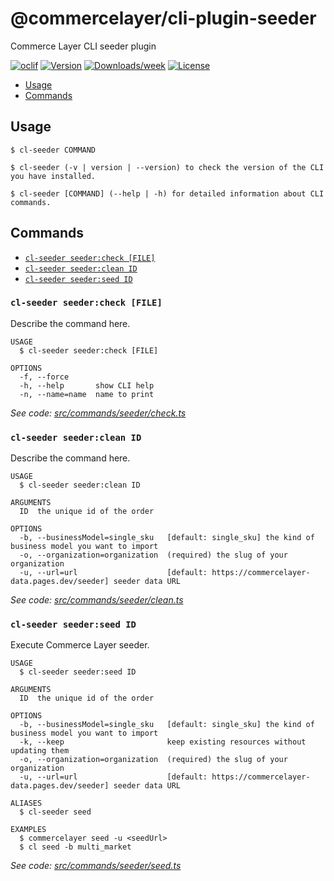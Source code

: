 @commercelayer/cli-plugin-seeder
================================

Commerce Layer CLI seeder plugin

[![oclif](https://img.shields.io/badge/cli-oclif-brightgreen.svg)](https://oclif.io)
[![Version](https://img.shields.io/npm/v/@commercelayer/cli-plugin-seeder.svg)](https://npmjs.org/package/@commercelayer/cli-plugin-seeder)
[![Downloads/week](https://img.shields.io/npm/dw/@commercelayer/cli-plugin-seeder.svg)](https://npmjs.org/package/@commercelayer/cli-plugin-seeder)
[![License](https://img.shields.io/npm/l/@commercelayer/cli-plugin-seeder.svg)](https://github.com/commercelayer/cli-plugin-seeder/blob/master/package.json)

<!-- toc -->

* [ Usage](#usage)
* [ Commands](#commands)
<!-- tocstop -->
## Usage
<!-- usage -->

```sh-session
$ cl-seeder COMMAND

$ cl-seeder (-v | version | --version) to check the version of the CLI you have installed.

$ cl-seeder [COMMAND] (--help | -h) for detailed information about CLI commands.
```
<!-- usagestop -->
## Commands
<!-- commands -->

* [`cl-seeder seeder:check [FILE]`](#cl-seeder-seedercheck-file)
* [`cl-seeder seeder:clean ID`](#cl-seeder-seederclean-id)
* [`cl-seeder seeder:seed ID`](#cl-seeder-seederseed-id)

### `cl-seeder seeder:check [FILE]`

Describe the command here.

```
USAGE
  $ cl-seeder seeder:check [FILE]

OPTIONS
  -f, --force
  -h, --help       show CLI help
  -n, --name=name  name to print
```

_See code: [src/commands/seeder/check.ts](https://github.com/commercelayer/commercelayer-cli-plugin-seeder/blob/main/src/commands/seeder/check.ts)_

### `cl-seeder seeder:clean ID`

Describe the command here.

```
USAGE
  $ cl-seeder seeder:clean ID

ARGUMENTS
  ID  the unique id of the order

OPTIONS
  -b, --businessModel=single_sku   [default: single_sku] the kind of business model you want to import
  -o, --organization=organization  (required) the slug of your organization
  -u, --url=url                    [default: https://commercelayer-data.pages.dev/seeder] seeder data URL
```

_See code: [src/commands/seeder/clean.ts](https://github.com/commercelayer/commercelayer-cli-plugin-seeder/blob/main/src/commands/seeder/clean.ts)_

### `cl-seeder seeder:seed ID`

Execute Commerce Layer seeder.

```
USAGE
  $ cl-seeder seeder:seed ID

ARGUMENTS
  ID  the unique id of the order

OPTIONS
  -b, --businessModel=single_sku   [default: single_sku] the kind of business model you want to import
  -k, --keep                       keep existing resources without updating them
  -o, --organization=organization  (required) the slug of your organization
  -u, --url=url                    [default: https://commercelayer-data.pages.dev/seeder] seeder data URL

ALIASES
  $ cl-seeder seed

EXAMPLES
  $ commercelayer seed -u <seedUrl>
  $ cl seed -b multi_market
```

_See code: [src/commands/seeder/seed.ts](https://github.com/commercelayer/commercelayer-cli-plugin-seeder/blob/main/src/commands/seeder/seed.ts)_
<!-- commandsstop -->
